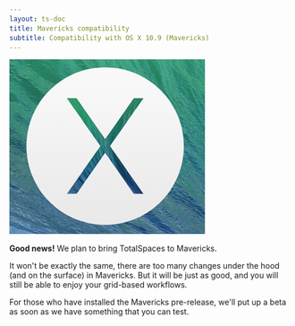 ```yaml
---
layout: ts-doc
title: Mavericks compatibility
subtitle: Compatibility with OS X 10.9 (Mavericks)
---
```


<img src="/images/osx-mavericks.png">

**Good news!** We plan to bring TotalSpaces to Mavericks.

It won't be exactly the same, there are too many changes under the hood (and on the surface) in Mavericks. But it will be just as good, and you will still be able to enjoy your grid-based workflows.

For those who have installed the Mavericks pre-release, we'll put up a beta as soon as we have something that you can test.
